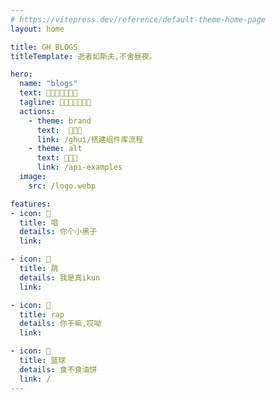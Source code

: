 ```yaml
---
# https://vitepress.dev/reference/default-theme-home-page
layout: home

title: GH BLOGS
titleTemplate: 逝者如斯夫,不舍昼夜。

hero:
  name: "blogs"
  text: 🍂🌻🌼🌷🌱🌲🌴
  tagline: 🍂🌻🌼🌷🌱🌲🌴
  actions:
    - theme: brand
      text:  🍂🌻🌼
      link: /ghui/搭建组件库流程
    - theme: alt
      text: 🌱🌲🌴
      link: /api-examples
  image:
    src: /logo.webp

features:
- icon: 🍂
  title: 唱
  details: 你个小黑子
  link: 

- icon: 🌻
  title: 跳
  details: 我是真ikun
  link: 

- icon: 🌼
  title: rap
  details: 你干嘛,哎呦
  link: 

- icon: 🌷
  title: 篮球
  details: 食不食油饼
  link: /
---
```



<git-talk style="padding: 0 24px" />

